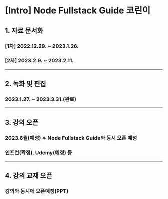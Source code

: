 # [Intro] Node Fullstack Guide 코린이

## 1. 자료 문서화

### [1차] 2022.12.29. ~ 2023.1.26.

### [2차] 2023.2.9. ~ 2023.2.11.

---

## 2. 녹화 및 편집

### 2023.1.27. ~ 2023.3.31.(완료)

---

## 3. 강의 오픈

### 2023.6월(예정) ※ Node Fullstack Guide와 동시 오픈 예정

### 인프런(확정), Udemy(예정) 등

---

## 4. 강의 교재 오픈

### 강의와 동시에 오픈예정(PPT)
